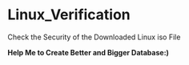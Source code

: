 # Linux_Verification

Check the Security of the Downloaded Linux iso File


**Help Me to Create Better and Bigger Database:)**
